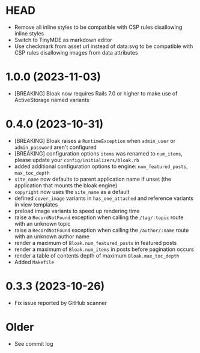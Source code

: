# HEAD

- Remove all inline styles to be compatible with CSP rules disallowing inline styles
- Switch to TinyMDE as markdown editor
- Use checkmark from asset url instead of data:svg to be compatible with CSP rules disallowing images from data attributes

# 1.0.0 (2023-11-03)

- [BREAKING] Bloak now requires Rails 7.0 or higher to make use of ActiveStorage named variants

# 0.4.0 (2023-10-31)

- [BREAKING] Bloak raises a `RuntimeException` when `admin_user` or `admin_password` aren't configured
- [BREAKING] configuration options `items` was renamed to `num_items`, please update your `config/initializers/bloak.rb`
- added additional configuration options to engine: `num_featured_posts`, `max_toc_depth`
- `site_name` now defaults to parent application name if unset (the application that mounts the bloak engine)
- `copyright` now uses the `site_name` as a default
- defined `cover_image` variants in `has_one_attached` and reference variants in view templates
- preload image variants to speed up rendering time
- raise a `RecordNotFound` exception when calling the `/tag/:topic` route with an unknown topic
- raise a `RecordNotFound` exception when calling the `/author/:name` route with an unknown author name
- render a maximum of `Bloak.num_featured_posts` in featured posts
- render a maximum of `Bloak.num_items` in posts before pagination occurs
- render a table of contents depth of maximum `Bloak.max_toc_depth`
- Added `Makefile`

# 0.3.3 (2023-10-26)

- Fix issue reported by GitHub scanner

# Older

- See commit log
